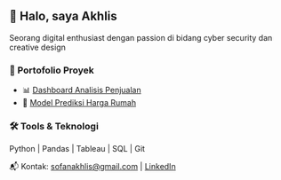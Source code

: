 ## 👋 Halo, saya Akhlis
Seorang digital enthusiast dengan passion di bidang cyber security dan creative design

### 💼 Portofolio Proyek
- 📊 [Dashboard Analisis Penjualan](https://github.com/akhsofan/dashboard-penjualan)
- 🤖 [Model Prediksi Harga Rumah](https://github.com/akhsofan/model-harga-rumah)

### 🛠️ Tools & Teknologi
Python | Pandas | Tableau | SQL | Git

📬 Kontak: sofanakhlis@gmail.com | [LinkedIn](https://www.linkedin.com/in/akhsofan/)
